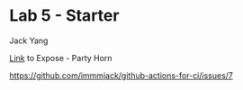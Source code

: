 # Lab 5 - Starter

Jack Yang

[Link](https://immmjack.github.io/Lab5_Starter/expose.html) to Expose - Party Horn

https://github.com/immmjack/github-actions-for-ci/issues/7